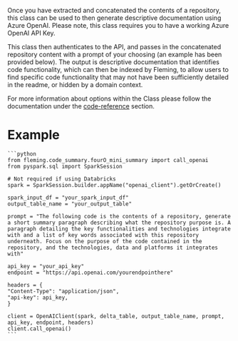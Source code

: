 Once you have extracted and concatenated the contents of a repository, this class can be used to then generate descriptive documentation using Azure OpenAI. Please note, this class requires you to have a working Azure OpenAI API Key. 

This class then authenticates to the API, and passes in the concatenated repository content with a prompt of your choosing (an example has been provided below). The output is descriptive documentation that identifies code functionality, which can then be indexed by Fleming, to allow users to find specific code functionality that may not have been sufficiently detailed in the readme, or hidden by a domain context.

For more information about options within the Class please follow the documentation under the [code-reference](../code-reference/40-MiniSummary.md) section.

# Example

    ```python
    from fleming.code_summary.fourO_mini_summary import call_openai
    from pyspark.sql import SparkSession

    # Not required if using Databricks
    spark = SparkSession.builder.appName("openai_client").getOrCreate()

    spark_input_df = "your_spark_input_df"
    output_table_name = "your_output_table"

    prompt = "The following code is the contents of a repository, generate a short summary paragraph describing what the repository purpose is. A paragraph detailing the key functionalities and technologies integrate with and a list of key words associated with this repository underneath. Focus on the purpose of the code contained in the repository, and the technologies, data and platforms it integrates with"

    api_key = "your_api_key"
    endpoint = "https://api.openai.com/yourendpointhere"
    
    headers = {
    "Content-Type": "application/json",
    "api-key": api_key,
    }

    client = OpenAIClient(spark, delta_table, output_table_name, prompt, api_key, endpoint, headers)
    client.call_openai()
    ```